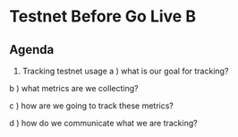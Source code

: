 # Testnet Before Go Live B


## Agenda

1.  Tracking testnet usage
   a ) what is our goal for tracking?

   b ) what metrics are we collecting?

   c ) how are we going to track these metrics?

   d ) how do we communicate what we are tracking?


